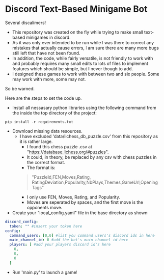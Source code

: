 # Discord Text-Based Minigame Bot

Several discalimers!

- This repository was created on the fly while trying to make small text-based minigames in discord.
- As it was only ever intended to be run while I was there to correct any mistakes that actually cause errors, I am sure there are many more bugs still left that have not been found.
- In addition, the code, while fairly versatile, is not friendly to work with and probably requires many small edits to lots of files to implement features which should be simple, but I never though to add.
- I designed these games to work with between two and six people. Some may work with more, some may not.

So be warned.

Here are the steps to set the code up.

- Install all nessasary python libraries using the following command from the inside the top directory of the project:

```console
pip install -r requirements.txt
```

- Download missing data resources.
  - I have excluded 'data/lichess_db_puzzle.csv' from this repository as it is rather large.
    - I found this chess puzzle .csv at "https://database.lichess.org/#puzzles".
    - It could, in theory, be replaced by any csv with chess puzzles in the correct format.
    - The format is:
    > "PuzzleId,FEN,Moves,Rating, RatingDeviation,Popularity,NbPlays,Themes,GameUrl,OpeningTags"
    - I only use FEN, Moves, Rating, and Popularity.
    - Moves are seperated by spaces, and the first move is the opponents move.
- Create your "local_config.yaml" file in the base directory as shown

``` yaml
discord_config:
  token: "" #insert your token here
config:
  command_users: [0,0] #list you command users's discord ids in here
  main_channel_id: 0 #add the bot's main channel id here
  players: [ #add your players discord id's here
    0,
    0,
    0
  ]
```

- Run 'main.py' to launch a game!
